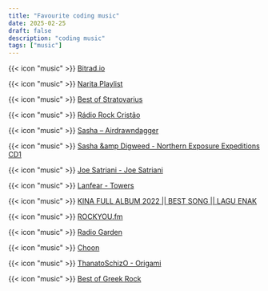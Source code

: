 ```yaml
---
title: "Favourite coding music"
date: 2025-02-25
draft: false
description: "coding music"
tags: ["music"]
---
```


{{< icon "music" >}} [Bitrad.io](http://bitrad.io/?ref=59452)

{{< icon "music" >}} [Narita Playlist](https://www.youtube.com/playlist?list=PL44gxJwuwoaZMz663LhbRCEOcj_FkRK3g)

{{< icon "music" >}} [Best of Stratovarius](https://www.youtube.com/watch?v=IbhK74Mt6yk)

{{< icon "music" >}} [Rádio Rock Cristão](https://www.youtube.com/channel/UCf3dwCDz8-1AvbV4uLeBrXA)

{{< icon "music" >}} [Sasha – Airdrawndagger](https://www.youtube.com/watch?v=XsADkFdk-K4)

{{< icon "music" >}} [Sasha &amp Digweed - Northern Exposure Expeditions CD1 ](https://www.youtube.com/watch?v=F9Gk-8AHJxE)

{{< icon "music" >}} [Joe Satriani - Joe Satriani](https://www.youtube.com/playlist?list=PL8778CCBDBFF0F176)

{{< icon "music" >}} [Lanfear - Towers](https://www.youtube.com/watch?v=Piq-95ASezU)

{{< icon "music" >}} [KINA FULL ALBUM 2022 || BEST SONG || LAGU ENAK](https://www.youtube.com/watch?v=Yz9nrlNVib8)

{{< icon "music" >}} [ROCKYOU.fm](https://www.rockyou.fm/)

{{< icon "music" >}} [Radio Garden](http://radio.garden)

{{< icon "music" >}} [Choon](https://www.choon.co/)

{{< icon "music" >}} [ThanatoSchizO - Origami](https://www.youtube.com/playlist?list=PLFPjuxN8o5l5Op1JUGPlVkauNK_VR9-a1)

{{< icon "music" >}} [Best of Greek Rock](https://www.youtube.com/playlist?list=PLIRst8LS-NbGmfkEBiiNfYitTItGNGkcx)
